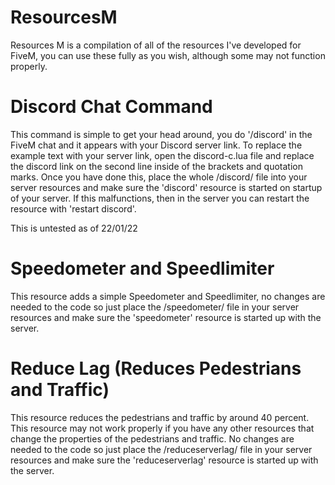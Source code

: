 # ResourcesM
Resources M is a compilation of all of the resources I've developed for FiveM, you can use these fully as you wish, although some may not function properly.

# Discord Chat Command
This command is simple to get your head around, you do '/discord' in the FiveM chat and it appears with your Discord server link. To replace the example text with your server link, open the discord-c.lua file and replace the discord link on the second line inside of the brackets and quotation marks. Once you have done this, place the whole /discord/ file into your server resources and make sure the 'discord' resource is started on startup of your server. If this malfunctions, then in the server you can restart the resource with 'restart discord'.

This is untested as of 22/01/22

# Speedometer and Speedlimiter
This resource adds a simple Speedometer and Speedlimiter, no changes are needed to the code so just place the /speedometer/ file in your server resources and make sure the 'speedometer' resource is started up with the server.

# Reduce Lag (Reduces Pedestrians and Traffic)
This resource reduces the pedestrians and traffic by around 40 percent. This resource may not work properly if you have any other resources that change the properties of the pedestrians and traffic. No changes are needed to the code so just place the /reduceserverlag/ file in your server resources and make sure the 'reduceserverlag' resource is started up with the server.
